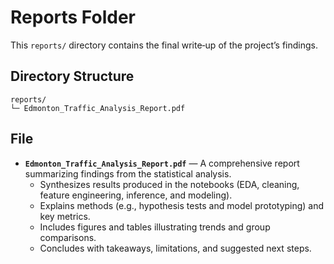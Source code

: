 # Reports Folder

This `reports/` directory contains the final write‑up of the project’s findings.

## Directory Structure
```text
reports/
└─ Edmonton_Traffic_Analysis_Report.pdf
```

## File
- **`Edmonton_Traffic_Analysis_Report.pdf`** — A comprehensive report summarizing findings from the statistical analysis.
  - Synthesizes results produced in the notebooks (EDA, cleaning, feature engineering, inference, and modeling).
  - Explains methods (e.g., hypothesis tests and model prototyping) and key metrics.
  - Includes figures and tables illustrating trends and group comparisons.
  - Concludes with takeaways, limitations, and suggested next steps.
